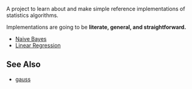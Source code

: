A project to learn about and make simple reference implementations
of statistics algorithms.

Implementations are going to be **literate, general, and straightforward.**

* [Naive Bayes](http://en.wikipedia.org/wiki/Naive_Bayes_classifier)
* [Linear Regression](http://en.wikipedia.org/wiki/Simple_linear_regression)

## See Also

* [gauss](https://github.com/stackd/gauss)
